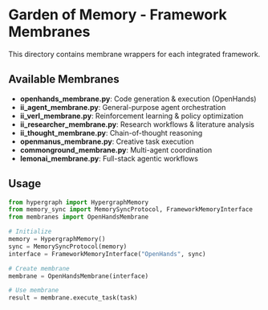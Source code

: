 # Garden of Memory - Framework Membranes

This directory contains membrane wrappers for each integrated framework.

## Available Membranes

- **openhands_membrane.py**: Code generation & execution (OpenHands)
- **ii_agent_membrane.py**: General-purpose agent orchestration
- **ii_verl_membrane.py**: Reinforcement learning & policy optimization
- **ii_researcher_membrane.py**: Research workflows & literature analysis
- **ii_thought_membrane.py**: Chain-of-thought reasoning
- **openmanus_membrane.py**: Creative task execution
- **commonground_membrane.py**: Multi-agent coordination
- **lemonai_membrane.py**: Full-stack agentic workflows

## Usage

```python
from hypergraph import HypergraphMemory
from memory_sync import MemorySyncProtocol, FrameworkMemoryInterface
from membranes import OpenHandsMembrane

# Initialize
memory = HypergraphMemory()
sync = MemorySyncProtocol(memory)
interface = FrameworkMemoryInterface("OpenHands", sync)

# Create membrane
membrane = OpenHandsMembrane(interface)

# Use membrane
result = membrane.execute_task(task)
```
